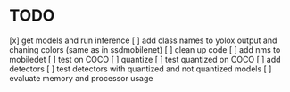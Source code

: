 # TODO
[x] get models and run inference
[ ] add class names to yolox output and chaning colors (same as in ssdmobilenet)
[ ] clean up code
[ ] add nms to mobiledet
[ ] test on COCO
[ ] quantize
[ ] test quantized on COCO
[ ] add detectors
[ ] test detectors with quantized and not quantized models
[ ] evaluate memory and processor usage